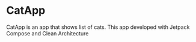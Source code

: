 # CatApp
CatApp is an app that shows list of cats. This app developed with Jetpack Compose and Clean Architecture
